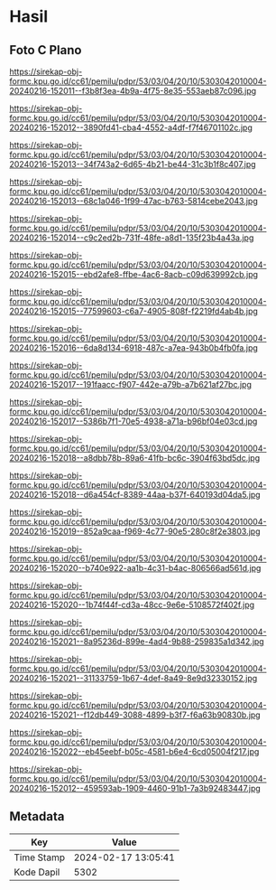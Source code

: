 # Hasil

## Foto C Plano

https://sirekap-obj-formc.kpu.go.id/cc61/pemilu/pdpr/53/03/04/20/10/5303042010004-20240216-152011--f3b8f3ea-4b9a-4f75-8e35-553aeb87c096.jpg

https://sirekap-obj-formc.kpu.go.id/cc61/pemilu/pdpr/53/03/04/20/10/5303042010004-20240216-152012--3890fd41-cba4-4552-a4df-f7f46701102c.jpg

https://sirekap-obj-formc.kpu.go.id/cc61/pemilu/pdpr/53/03/04/20/10/5303042010004-20240216-152013--34f743a2-6d65-4b21-be44-31c3b1f8c407.jpg

https://sirekap-obj-formc.kpu.go.id/cc61/pemilu/pdpr/53/03/04/20/10/5303042010004-20240216-152013--68c1a046-1f99-47ac-b763-5814cebe2043.jpg

https://sirekap-obj-formc.kpu.go.id/cc61/pemilu/pdpr/53/03/04/20/10/5303042010004-20240216-152014--c9c2ed2b-731f-48fe-a8d1-135f23b4a43a.jpg

https://sirekap-obj-formc.kpu.go.id/cc61/pemilu/pdpr/53/03/04/20/10/5303042010004-20240216-152015--ebd2afe8-ffbe-4ac6-8acb-c09d639992cb.jpg

https://sirekap-obj-formc.kpu.go.id/cc61/pemilu/pdpr/53/03/04/20/10/5303042010004-20240216-152015--77599603-c6a7-4905-808f-f2219fd4ab4b.jpg

https://sirekap-obj-formc.kpu.go.id/cc61/pemilu/pdpr/53/03/04/20/10/5303042010004-20240216-152016--6da8d134-6918-487c-a7ea-943b0b4fb0fa.jpg

https://sirekap-obj-formc.kpu.go.id/cc61/pemilu/pdpr/53/03/04/20/10/5303042010004-20240216-152017--191faacc-f907-442e-a79b-a7b621af27bc.jpg

https://sirekap-obj-formc.kpu.go.id/cc61/pemilu/pdpr/53/03/04/20/10/5303042010004-20240216-152017--5386b7f1-70e5-4938-a71a-b96bf04e03cd.jpg

https://sirekap-obj-formc.kpu.go.id/cc61/pemilu/pdpr/53/03/04/20/10/5303042010004-20240216-152018--a8dbb78b-89a6-41fb-bc6c-3904f63bd5dc.jpg

https://sirekap-obj-formc.kpu.go.id/cc61/pemilu/pdpr/53/03/04/20/10/5303042010004-20240216-152018--d6a454cf-8389-44aa-b37f-640193d04da5.jpg

https://sirekap-obj-formc.kpu.go.id/cc61/pemilu/pdpr/53/03/04/20/10/5303042010004-20240216-152019--852a9caa-f969-4c77-90e5-280c8f2e3803.jpg

https://sirekap-obj-formc.kpu.go.id/cc61/pemilu/pdpr/53/03/04/20/10/5303042010004-20240216-152020--b740e922-aa1b-4c31-b4ac-806566ad561d.jpg

https://sirekap-obj-formc.kpu.go.id/cc61/pemilu/pdpr/53/03/04/20/10/5303042010004-20240216-152020--1b74f44f-cd3a-48cc-9e6e-5108572f402f.jpg

https://sirekap-obj-formc.kpu.go.id/cc61/pemilu/pdpr/53/03/04/20/10/5303042010004-20240216-152021--8a95236d-899e-4ad4-9b88-259835a1d342.jpg

https://sirekap-obj-formc.kpu.go.id/cc61/pemilu/pdpr/53/03/04/20/10/5303042010004-20240216-152021--31133759-1b67-4def-8a49-8e9d32330152.jpg

https://sirekap-obj-formc.kpu.go.id/cc61/pemilu/pdpr/53/03/04/20/10/5303042010004-20240216-152021--f12db449-3088-4899-b3f7-f6a63b90830b.jpg

https://sirekap-obj-formc.kpu.go.id/cc61/pemilu/pdpr/53/03/04/20/10/5303042010004-20240216-152022--eb45eebf-b05c-4581-b6e4-6cd05004f217.jpg

https://sirekap-obj-formc.kpu.go.id/cc61/pemilu/pdpr/53/03/04/20/10/5303042010004-20240216-152012--459593ab-1909-4460-91b1-7a3b92483447.jpg


## Metadata

| Key        | Value               |
| ---------- | ------------------- |
| Time Stamp | 2024-02-17 13:05:41 |
| Kode Dapil | 5302                |



